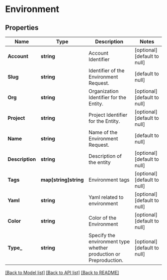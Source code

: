 # Environment

## Properties
Name | Type | Description | Notes
------------ | ------------- | ------------- | -------------
**Account** | **string** | Account Identifier | [optional] [default to null]
**Slug** | **string** | Identifier of the Environment Request. | [default to null]
**Org** | **string** | Organization Identifier for the Entity. | [optional] [default to null]
**Project** | **string** | Project Identifier for the Entity. | [optional] [default to null]
**Name** | **string** | Name of the Environment Request. | [default to null]
**Description** | **string** | Description of the entity | [optional] [default to null]
**Tags** | **map[string]string** | Environment tags | [optional] [default to null]
**Yaml** | **string** | Yaml related to environment | [optional] [default to null]
**Color** | **string** | Color of the Environment | [optional] [default to null]
**Type_** | **string** | Specify the environment type whether production or Preproduction. | [optional] [default to null]

[[Back to Model list]](../README.md#documentation-for-models) [[Back to API list]](../README.md#documentation-for-api-endpoints) [[Back to README]](../README.md)

